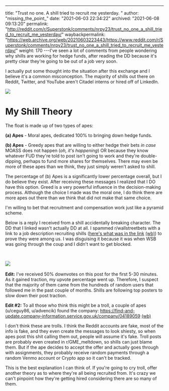 ---
title: "Trust no one. A shill tried to recruit me yesterday. "
author: "missing_the_point_"
date: "2021-06-03 22:34:22"
archived: "2021-06-08 09:13:20"
permalink: "http://reddit.com/r/Superstonk/comments/nrpy23/trust_no_one_a_shill_tried_to_recruit_me_yesterday/"
waybackpermalink: "https://web.archive.org/web/20210603223443/https://www.reddit.com/r/Superstonk/comments/nrpy23/trust_no_one_a_shill_tried_to_recruit_me_yesterday/"
weight: 170
---I've seen a lot of comments from people wondering why shills are working for hedge funds, after reading the DD because it's pretty clear they're going to be out of a job very soon.


I actually put some thought into the situation after this exchange and I believe it's a common misconception. The majority of shills out there on Reddit, Twitter, and YouTube aren't Citadel interns or hired off of LinkedIn.


![](/img/cjblj3zmd8371.png)


My Shill Theory
===============


The float is made up of two types of apes:


**(a) Apes** - Moral apes, dedicated 100% to bringing down hedge funds.


**(b) Apes** - Greedy apes that are willing to either hedge their bets *in case* MOASS does not happen (*oh, it's happening*) OR because they know whatever FUD they're told to post isn't going to work and they're double-dipping, perhaps to fund more shares for themselves. There may even be more of these apes than we think, they just simply weren't asked to shill.


The percentage of (b) Apes is a significantly lower percentage overall, but I do believe they exist. After receiving these messages I realized that I DO have this option. Greed is a very powerful influence in the decision-making process. Although the choice I made was the moral one, I do think there are more apes out there than we think that did not make that same choice.


I'm willing to bet that recruitment and compensation work just like a pyramid scheme.


Below is a reply I received from a shill accidentally breaking character. The DD that I linked wasn't actually DD at all. I spammed r/wallstreetbets with a link to a job description recruiting shills ([here's what was in the link](https://imgur.com/a/MtkC2ru) [(wb)](https://web.archive.org/web/20210211083054/https://imgur.com/a/MtkC2ru)) to prove they were among us. I was disguising it because it was when WSB was going through the coup and I didn't want to get blocked.


​


![](/img/0mxf7hood8371.jpg)
​


**Edit:** I've received 50% downvotes on this post for the first 5-30 minutes. As it gained traction, my upvote percentage went up. Therefore, I suspect that the majority of them came from the hundreds of random users that followed me in the past couple of months. Shills are following top posters to slow down their post traction.


**Edit #2:** To all those who think this might be a troll, a couple of apes (u/ceguy86, u/advencik) found the company: <https://find-and-update.company-information.service.gov.uk/company/04189059> [(wb)](https://web.archive.org/web/20210604105912/https://find-and-update.company-information.service.gov.uk/company/04189059)


I don't think these are trolls. I think the Reddit accounts are fake, most of the info is fake, and they even create the messages to look shiesty, so when apes post this shit calling them out, people will assume it's fake. Troll posts are probably even created in r/GME\_meltdown, so shills can just blame them. But if the ape decides to accept the offer and actually goes through with assignments, they probably receive random payments through a random Venmo account or Crypto app so it can't be tracked.


This is the best explanation I can think of. If you're going to cry troll, offer another theory as to where they're all being recruited from. It's crazy we can't pinpoint how they're getting hired considering there are so many of them.

